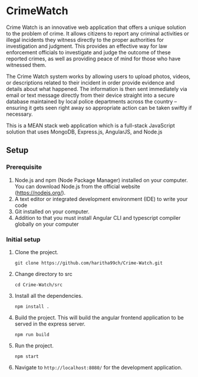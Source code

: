 # CrimeWatch

Crime Watch is an innovative web application that offers a unique solution to the problem of crime. It allows citizens to report any criminal activities or illegal incidents they witness directly to the proper authorities for investigation and judgment. This provides an effective way for law enforcement officials to investigate and judge the outcome of these reported crimes, as well as providing peace of mind for those who have witnessed them.

The Crime Watch system works by allowing users to upload photos, videos, or descriptions related to their incident in order provide evidence and details about what happened. The information is then sent immediately via email or text message directly from their device straight into a secure database maintained by local police departments across the country – ensuring it gets seen right away so appropriate action can be taken swiftly if necessary.

This is a MEAN stack web application which is a full-stack JavaScript solution that uses MongoDB, Express.js, AngularJS, and Node.js

## Setup

### Prerequisite

1. Node.js and npm (Node Package Manager) installed on your computer. You can download Node.js from the official website (https://nodejs.org/).
2. A text editor or integrated development environment (IDE) to write your code
3. Git installed on your computer.
4. Addition to that you must install Angular CLI and typescript compiler globally on your computer

### Initial setup

1. Clone the project.

    `git clone https://github.com/haritha99ch/Crime-Watch.git`

2. Change directory to src

    `cd Crime-Watch/src`

3. Install all the dependencies.

    `npm install .`

4. Build the project. This will build the angular frontend application to be served in the express server.

    `npm run build`

5. Run the project.

    `npm start`

6. Navigate to `http://localhost:8080/` for the development application.
